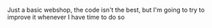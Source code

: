 Just a basic webshop, the code isn't the best, but I'm going to try to improve it whenever I have time to do so
